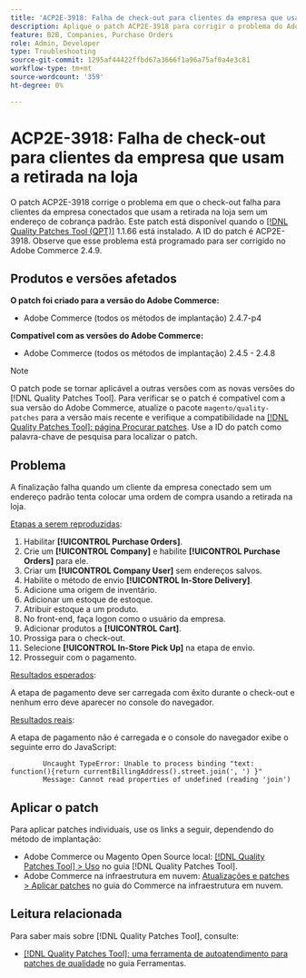 ```yaml
---
title: 'ACP2E-3918: Falha de check-out para clientes da empresa que usam a retirada na loja'
description: Aplique o patch ACP2E-3918 para corrigir o problema do Adobe Commerce em que o check-out falha para clientes da empresa conectados que usam a coleta na loja sem um endereço de cobrança padrão.
feature: B2B, Companies, Purchase Orders
role: Admin, Developer
type: Troubleshooting
source-git-commit: 1295af44422ffbd67a3666f1a96a75af0a4e3c81
workflow-type: tm+mt
source-wordcount: '359'
ht-degree: 0%

---
```



# ACP2E-3918: Falha de check-out para clientes da empresa que usam a retirada na loja

O patch ACP2E-3918 corrige o problema em que o check-out falha para clientes da empresa conectados que usam a retirada na loja sem um endereço de cobrança padrão. Este patch está disponível quando o [[!DNL Quality Patches Tool (QPT)]](/help/tools/quality-patches-tool/quality-patches-tool-to-self-serve-quality-patches.md) 1.1.66 está instalado. A ID do patch é ACP2E-3918. Observe que esse problema está programado para ser corrigido no Adobe Commerce 2.4.9.

## Produtos e versões afetados

**O patch foi criado para a versão do Adobe Commerce:**

* Adobe Commerce (todos os métodos de implantação) 2.4.7-p4

**Compatível com as versões do Adobe Commerce:**

* Adobe Commerce (todos os métodos de implantação) 2.4.5 - 2.4.8

>[!NOTE]
>
>O patch pode se tornar aplicável a outras versões com as novas versões do [!DNL Quality Patches Tool]. Para verificar se o patch é compatível com a sua versão do Adobe Commerce, atualize o pacote `magento/quality-patches` para a versão mais recente e verifique a compatibilidade na [[!DNL Quality Patches Tool]: página Procurar patches](https://experienceleague.adobe.com/tools/commerce-quality-patches/index.html). Use a ID do patch como palavra-chave de pesquisa para localizar o patch.

## Problema

A finalização falha quando um cliente da empresa conectado sem um endereço padrão tenta colocar uma ordem de compra usando a retirada na loja.

<u>Etapas a serem reproduzidas</u>:

1. Habilitar **[!UICONTROL Purchase Orders]**.
1. Crie um **[!UICONTROL Company]** e habilite **[!UICONTROL Purchase Orders]** para ele.
1. Criar um **[!UICONTROL Company User]** sem endereços salvos.
1. Habilite o método de envio **[!UICONTROL In-Store Delivery]**.
1. Adicione uma origem de inventário.
1. Adicionar um estoque de estoque.
1. Atribuir estoque a um produto.
1. No front-end, faça logon como o usuário da empresa.
1. Adicionar produtos a **[!UICONTROL Cart]**.
1. Prossiga para o check-out.
1. Selecione **[!UICONTROL In-Store Pick Up]** na etapa de envio.
1. Prosseguir com o pagamento.

<u>Resultados esperados</u>:

A etapa de pagamento deve ser carregada com êxito durante o check-out e nenhum erro deve aparecer no console do navegador.

<u>Resultados reais</u>:

A etapa de pagamento não é carregada e o console do navegador exibe o seguinte erro do JavaScript:

```
        Uncaught TypeError: Unable to process binding "text: function(){return currentBillingAddress().street.join(', ') }"
        Message: Cannot read properties of undefined (reading 'join')
```

## Aplicar o patch

Para aplicar patches individuais, use os links a seguir, dependendo do método de implantação:

* Adobe Commerce ou Magento Open Source local: [[!DNL Quality Patches Tool] > Uso](/help/tools/quality-patches-tool/usage.md) no guia [!DNL Quality Patches Tool].
* Adobe Commerce na infraestrutura em nuvem: [Atualizações e patches > Aplicar patches](https://experienceleague.adobe.com/docs/commerce-cloud-service/user-guide/develop/upgrade/apply-patches.html) no guia do Commerce na infraestrutura em nuvem.

## Leitura relacionada

Para saber mais sobre [!DNL Quality Patches Tool], consulte:

* [[!DNL Quality Patches Tool]: uma ferramenta de autoatendimento para patches de qualidade](/help/tools/quality-patches-tool/quality-patches-tool-to-self-serve-quality-patches.md) no guia Ferramentas.
